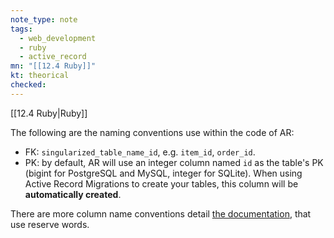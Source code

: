 ```yaml
---
note_type: note
tags:
  - web_development
  - ruby
  - active_record
mn: "[[12.4 Ruby]]"
kt: theorical
checked: 
---
```

[[12.4 Ruby|Ruby]]

The following are the naming conventions use within the code of AR:
- FK: `singularized_table_name_id`, e.g. `item_id`, `order_id`.
- PK: by default, AR will use an integer column named `id` as the table's PK (bigint for PostgreSQL and MySQL, integer for SQLite). When using Active Record Migrations to create your tables, this column will be **automatically created**.


There are more column name conventions detail [the documentation](https://guides.rubyonrails.org/active_record_basics.html#schema-conventions), that use reserve words. 